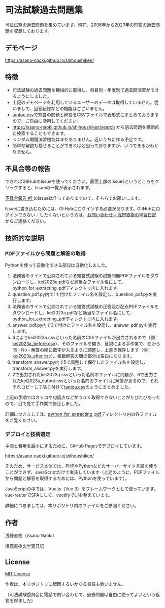 # 司法試験過去問題集

司法試験の過去問題を集めています。現在、2006年から2023年の短答の過去問題を収録しております。

## デモページ

https://asano-naoki.github.io/shihoushiken/

## 特徴
- 司法試験の過去問題を機械的に取得し、科目別・年度別で過去問演習ができるようにしました。
- 上記のデモページを利用しているユーザーのデータは取得していません。従いまして、回答記録などの機能はございません。
- [tantou.csv](./src/data/tantou.csv)で短答の問題と解答をCSVファイルで表形式にまとめておりますので、ご自由に活用してください。
- https://asano-naoki.github.io/shihoushiken/search から過去問題を横断的に検索することもできます。
- ランダム問題演習機能はまだありません。近いうちに作る予定です。
- 簡単な解説も載せることができればと思っておりますが、いつできるかわかりません。

## 不具合等の報告

できればGitHubのIssueを使ってください。画面上部のIssuesというところをクリックすると、Issueの一覧が表示されます。

[不具合報告 #1 ](https://github.com/Asano-Naoki/shihoushiken/issues/1)のIssueは作ってありますので、そちらでお願いします。

Issueに書き込むためには、GitHubにログインする必要があります。GitHubにログインできない／したくないという方は、[お問い合わせ – 浅野直樹の学習日記](https://asanonaoki.com/blog/%e3%81%8a%e5%95%8f%e3%81%84%e5%90%88%e3%82%8f%e3%81%9b/)からご連絡ください。

## 技術的な説明

### PDFファイルから問題と解答の取得

Pythonを使って自動化できる部分は自動化しました。

1. 法務省のサイトで公開されている短答式試験の試験問題PDFファイルをダウンロードし、kei2023q.pdfなど適当なファイル名にして、python_for_extracting_pdfディレクトリ内に入れます。
1. question_pdf.py内で1で付けたファイル名を設定し、question_pdf.pyを実行します。
1. 法務省のサイトで公開されている短答式試験の正答及び配点PDFファイルをダウンロードし、kei2023a.pdfなど適当なファイル名にして、python_for_extracting_pdfディレクトリ内に入れます。
1. answer_pdf.py内で3で付けたファイル名を設定し、answer_pdf.pyを実行します。
1. 4によりkei2023a.csvといった名前のCSVファイルが出力されるので（例：[kei2023a_before.csv](./python_for_extracting_pdf/kei2023a_before.csv)）、そのファイルを開き、目視による手作業で、左から問・No・解答の順に数字が入るように調整し、上書き保存します（例：[kei2023a_after.csv](./python_for_extracting_pdf/kei2023a_after.csv)）。複数解答の問の部分は空白になります。
1. transform_answer.py内で5で調整して保存したファイル名を設定し、transform_answer.pyを実行します。
1. 2で出力されたkei2023q.csvといった名前のファイルに問題が、6で出力されたkei2023a_output.csvといった名前のファイルに解答があるので、それぞれコピーして貼り付けて[tantou.csv](./src/data/tantou.csv)のようにまとめました。

上記の手順ではカッコや句読点などがうまく取得できないことがたびたびあったので、目で見て手作業で修正しました。

詳細につきましては、[python_for_extracting_pdf](./python_for_extracting_pdf/)ディレクトリ内の各ファイルをご覧ください。

### デプロイと技術選定

手間と費用を最小にするために、GitHub Pagesでデプロイしています。

https://asano-naoki.github.io/shihoushiken/

そのため、サービス本体では、PHPやPythonなどのサーバーサイド言語を使うことができず、JavaScriptだけで実装しています（上述のように、PDFファイルから問題と解答を取得するためには、Pythonを使っています）。

JavaScriptの中では、Vue.js（Vue 3）をフレームワークとして使っています。vue-routerでSPAにして、vuetifyでUIを整えています。

詳細につきましては、本リポジトリ内のファイルをご参照ください。

## 作者

浅野直樹（Asano Naoki）

[浅野直樹の学習日記](https://asanonaoki.com/blog/)

## License

[MIT License](./LICENSE)

作者は、本リポジトリに起因するいかなる責任も負いません。

（司法試験委員会に電話で問い合わせて、過去問題は自由に使ってよいという返答を得ました）

